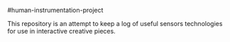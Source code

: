 #human-instrumentation-project

This repository is an attempt to keep a log of useful sensors technologies for use in interactive creative pieces.

